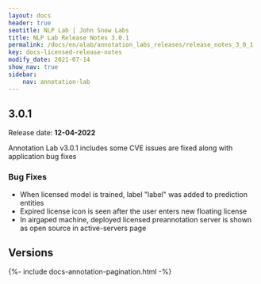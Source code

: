 ```yaml
---
layout: docs
header: true
seotitle: NLP Lab | John Snow Labs
title: NLP Lab Release Notes 3.0.1
permalink: /docs/en/alab/annotation_labs_releases/release_notes_3_0_1
key: docs-licensed-release-notes
modify_date: 2021-07-14
show_nav: true
sidebar:
    nav: annotation-lab
---
```


<div class="h3-box" markdown="1">

## 3.0.1 

Release date: **12-04-2022**

Annotation Lab v3.0.1 includes some CVE issues are fixed along with application bug fixes

### Bug Fixes 
- When licensed model is trained, label "label" was added to prediction entities
- Expired license icon is seen after the user enters new floating license
- In airgaped machine, deployed licensed preannotation server is shown as open source in active-servers page

</div><div class="prev_ver h3-box" markdown="1">

## Versions

</div>

{%- include docs-annotation-pagination.html -%}